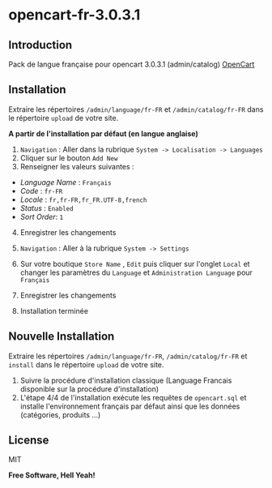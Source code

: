 # opencart-fr-3.0.3.1

## Introduction

Pack de langue française pour opencart 3.0.3.1 (admin/catalog) [OpenCart](https://github.com/opencart/opencart/releases/tag/3.0.3.1) 

## Installation 

Extraire les répertoires `/admin/language/fr-FR` et `/admin/catalog/fr-FR` dans le répertoire `upload` de votre site.

__A partir de l'installation par défaut (en langue anglaise)__

1. `Navigation` : Aller dans la rubrique `System -> Localisation -> Languages`
2. Cliquer sur le bouton `Add New`
3. Renseigner les valeurs suivantes :
  - _Language Name_ : `Français`
  - _Code_ : `fr-FR`
  - _Locale_ : `fr,fr-FR,fr_FR.UTF-8,french`
  - _Status_ : `Enabled`
  - _Sort Order_: `1`
4. Enregistrer les changements

5. `Navigation` : Aller à la rubrique `System -> Settings`
6. Sur votre boutique `Store Name` , `Edit` puis cliquer sur l'onglet `Local` et changer les paramètres du `Language` et `Administration Language` pour `Français`
7. Enregistrer les changements
8. Installation terminée

## Nouvelle Installation

Extraire les répertoires `/admin/language/fr-FR`, `/admin/catalog/fr-FR` et `install` dans le répertoire `upload` de votre site.

1. Suivre la procédure d'installation classique (Language Francais disponible sur la procédure d'installation)
2. L'étape 4/4 de l'installation exécute les requêtes de `opencart.sql` et installe l'environnement français par défaut ainsi que les données (catégories, produits ...)

## License

MIT

**Free Software, Hell Yeah!**


